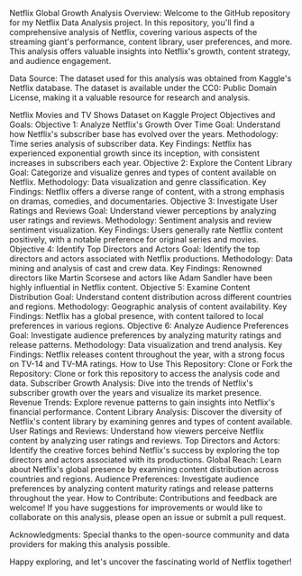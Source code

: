 Netflix Global Growth Analysis
Overview:
Welcome to the GitHub repository for my Netflix Data Analysis project. In this repository, you'll find a comprehensive analysis of Netflix, covering various aspects of the streaming giant's performance, content library, user preferences, and more. This analysis offers valuable insights into Netflix's growth, content strategy, and audience engagement.

Data Source:
The dataset used for this analysis was obtained from Kaggle's Netflix database. The dataset is available under the CC0: Public Domain License, making it a valuable resource for research and analysis.

Netflix Movies and TV Shows Dataset on Kaggle
Project Objectives and Goals:
Objective 1: Analyze Netflix's Growth Over Time
Goal: Understand how Netflix's subscriber base has evolved over the years.
Methodology: Time series analysis of subscriber data.
Key Findings: Netflix has experienced exponential growth since its inception, with consistent increases in subscribers each year.
Objective 2: Explore the Content Library
Goal: Categorize and visualize genres and types of content available on Netflix.
Methodology: Data visualization and genre classification.
Key Findings: Netflix offers a diverse range of content, with a strong emphasis on dramas, comedies, and documentaries.
Objective 3: Investigate User Ratings and Reviews
Goal: Understand viewer perceptions by analyzing user ratings and reviews.
Methodology: Sentiment analysis and review sentiment visualization.
Key Findings: Users generally rate Netflix content positively, with a notable preference for original series and movies.
Objective 4: Identify Top Directors and Actors
Goal: Identify the top directors and actors associated with Netflix productions.
Methodology: Data mining and analysis of cast and crew data.
Key Findings: Renowned directors like Martin Scorsese and actors like Adam Sandler have been highly influential in Netflix content.
Objective 5: Examine Content Distribution
Goal: Understand content distribution across different countries and regions.
Methodology: Geographic analysis of content availability.
Key Findings: Netflix has a global presence, with content tailored to local preferences in various regions.
Objective 6: Analyze Audience Preferences
Goal: Investigate audience preferences by analyzing maturity ratings and release patterns.
Methodology: Data visualization and trend analysis.
Key Findings: Netflix releases content throughout the year, with a strong focus on TV-14 and TV-MA ratings.
How to Use This Repository:
Clone or Fork the Repository: Clone or fork this repository to access the analysis code and data.
Subscriber Growth Analysis: Dive into the trends of Netflix's subscriber growth over the years and visualize its market presence.
Revenue Trends: Explore revenue patterns to gain insights into Netflix's financial performance.
Content Library Analysis: Discover the diversity of Netflix's content library by examining genres and types of content available.
User Ratings and Reviews: Understand how viewers perceive Netflix content by analyzing user ratings and reviews.
Top Directors and Actors: Identify the creative forces behind Netflix's success by exploring the top directors and actors associated with its productions.
Global Reach: Learn about Netflix's global presence by examining content distribution across countries and regions.
Audience Preferences: Investigate audience preferences by analyzing content maturity ratings and release patterns throughout the year.
How to Contribute:
Contributions and feedback are welcome! If you have suggestions for improvements or would like to collaborate on this analysis, please open an issue or submit a pull request.

Acknowledgments:
Special thanks to the open-source community and data providers for making this analysis possible.

Happy exploring, and let's uncover the fascinating world of Netflix together!

